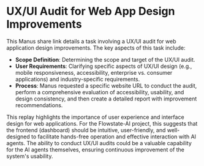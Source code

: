 # UX/UI Audit for Web App Design Improvements

This Manus share link details a task involving a UX/UI audit for web application design improvements. The key aspects of this task include:

- **Scope Definition**: Determining the scope and target of the UX/UI audit.
- **User Requirements**: Clarifying specific aspects of UX/UI design (e.g., mobile responsiveness, accessibility, enterprise vs. consumer applications) and industry-specific requirements.
- **Process**: Manus requested a specific website URL to conduct the audit, perform a comprehensive evaluation of accessibility, usability, and design consistency, and then create a detailed report with improvement recommendations.

This replay highlights the importance of user experience and interface design for web applications. For the Flowstate-AI project, this suggests that the frontend (dashboard) should be intuitive, user-friendly, and well-designed to facilitate hands-free operation and effective interaction with AI agents. The ability to conduct UX/UI audits could be a valuable capability for the AI agents themselves, ensuring continuous improvement of the system's usability.
